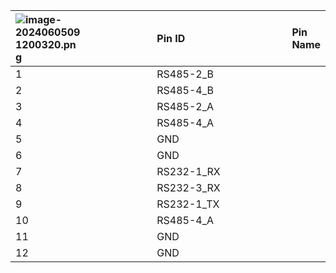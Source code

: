 <table>
  <thead>
    <tr>
      <th rowspan="13" style="text-align: left;"><img src="./images/image-20240605091200320.png" alt="image-20240605091200320.png" style="max-width: 50%;"></th>
      <th style="text-align: left;">Pin ID</th>
      <th style="text-align: left;">Pin Name</th>
    </tr>
  </thead>
  <tbody>
    <tr>
      <td style="width: 20%; text-align: left;">1</td>
      <td style="width: 80%; text-align: left;">RS485-2_B</td>
    </tr>
    <tr>
      <td style="width: 20%; text-align: left;">2</td>
      <td style="width: 80%; text-align: left;">RS485-4_B</td>
    </tr>
    <tr>
      <td style="width: 20%; text-align: left;">3</td>
      <td style="width: 80%; text-align: left;">RS485-2_A</td>
    </tr>
    <tr>
      <td style="width: 20%; text-align: left;">4</td>
      <td style="width: 80%; text-align: left;">RS485-4_A</td>
    </tr>
    <tr>
      <td style="width: 20%; text-align: left;">5</td>
      <td style="width: 80%; text-align: left;">GND</td>
    </tr>
    <tr>
      <td style="width: 20%; text-align: left;">6</td>
      <td style="width: 80%; text-align: left;">GND</td>
    </tr>
    <tr>
      <td style="width: 20%; text-align: left;">7</td>
      <td style="width: 80%; text-align: left;">RS232-1_RX</td>
    </tr>
    <tr>
      <td style="width: 20%; text-align: left;">8</td>
      <td style="width: 80%; text-align: left;">RS232-3_RX</td>
    </tr>
    <tr>
      <td style="width: 20%; text-align: left;">9</td>
      <td style="width: 80%; text-align: left;">RS232-1_TX</td>
    </tr>
    <tr>
      <td style="width: 20%; text-align: left;">10</td>
      <td style="width: 80%; text-align: left;">RS485-4_A</td>
    </tr>
    <tr>
      <td style="width: 20%; text-align: left;">11</td>
      <td style="width: 80%; text-align: left;">GND</td>
    </tr>
    <tr>
      <td style="width: 20%; text-align: left;">12</td>
      <td style="width: 80%; text-align: left;">GND</td>
    </tr>
  </tbody>
</table>